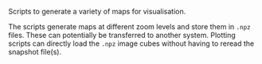 Scripts to generate a variety of maps for visualisation.

The scripts generate maps at different zoom levels and store them in `.npz`
files. These can potentially be transferred to another system. Plotting scripts
can directly load the `.npz` image cubes without having to reread the snapshot
file(s).
